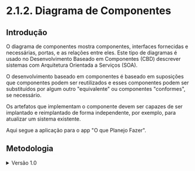 # 2.1.2. Diagrama de Componentes

## Introdução

O diagrama de componentes mostra componentes, interfaces fornecidas e
necessárias, portas, e as relações entre eles. Este tipo de diagramas é usado no
Desenvolvimento Baseado em Componentes (CBD) descrever sistemas com Arquitetura
Orientada a Serviços (SOA).

O desenvolvimento baseado em componentes é baseado em suposições que componentes
podem ser reutilizados e esses componentes podem ser substituídos por algum
outro "equivalente" ou componentes "conformes", se necessário.

Os artefatos que implementam o componente devem ser capazes de ser implantado e
reimplantado de forma independente, por exemplo, para atualizar um sistema
existente.

Aqui segue a aplicação para o app "O que Planejo Fazer".

## Metodologia

<details><summary>Versão 1.0</summary>

![Descrição do Diagrama de Componentes](../assets/DiagramaComponente1.jpg)

<details><summary>Versão 1.1</summary>

User/Task/Calendar
![Descrição do Diagrama de Componentes](../assets/DiagramaDeComponentes2_2.jpg)

<details><summary>Versão 1.2</summary>
  
User/Task/Calendar
![Descrição do Diagrama de Componentes](https://github.com/user-attachments/assets/94d32964-f25b-4bfa-9ddb-2b25021e602f)

[Link para o diagrama](miro.com/app/board/uXjVJNoibQE=/)


## Referências Bibliográficas

https://www.uml-diagrams.org/port.html?context=components#google_vignette

## Histórico de Versões

| Versão | Alteração                             | Responsável                                  | Data     | Revisor                                  | Detalhes da Revisão | Data da Revisão |
| ------ | ------------------------------------- | -------------------------------------------- | -------- | ---------------------------------------- | ------------------- | --------------- |
| 1.0    | Adicionando versões do miro ao github | [Siqueira](https://github.com/siqueira-prog) | 21/09/25 | [SEU NOME](https://github.com/SEUGITHUB) | ---                 | XX/XX/XX        |
| 1.1    | Adicionando versão do diagrama de componentes | [Siqueira](https://github.com/siqueira-prog | 22/09/25 | [SEU NOME](https://github.com/mrodrigues14) | ---                 | XX/XX/XX 
| 1.2    | Adicionando versão do diagrama de componentes | [Matheus Rodrigues](https://github.com/mrodrigues14 | 22/09/25 | [SEU NOME](https://github.com/siqueira-prog) | ---                 | XX/XX/XX        |


